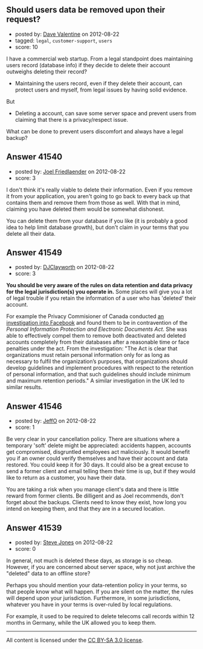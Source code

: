 ## Should users data be removed upon their request?

- posted by: [Dave Valentine](https://stackexchange.com/users/-1/19360-dave-valentine) on 2012-08-22
- tagged: `legal`, `customer-support`, `users`
- score: 10

I have a commercial web startup. From a legal standpoint does maintaining users record (database info) if they decide to delete their account outweighs  deleting their record?

- Maintaining the users record, even if they delete their account, can protect users and myself, from legal issues by having solid evidence.

But

- Deleting a account, can save some server space and prevent users from claiming that there is a privacy/respect issue.

What can be done to prevent users discomfort and always have a legal backup?
 




## Answer 41540

- posted by: [Joel Friedlaender](https://stackexchange.com/users/-1/5543-joel-friedlaender) on 2012-08-22
- score: 3

I don't think it's really viable to delete their information.  Even if you remove it from your application, you aren't going to go back to every back up that contains them and remove them from those as well.  With that in mind, claiming you have deleted them would be somewhat dishonest.

You can delete them from your database if you like (it is probably a good idea to help limit database growth), but don't claim in your terms that you delete all their data.


## Answer 41549

- posted by: [DJClayworth](https://stackexchange.com/users/-1/12762-djclayworth) on 2012-08-22
- score: 3

<p><strong>You should be very aware of the rules on data retention and data privacy for the legal jurisdiction(s) you operate in.</strong> Some places will give you a lot of legal trouble if you retain the information of a user who has 'deleted' their account. </p>

<p>For example the Privacy Commisioner of Canada conducted <a href="http://www.priv.gc.ca/cf-dc/2009/2009_008_0716_e.pdf" rel="nofollow">an investigation into Facebook</a> and found them to be in contravention of the <em>Personal
Information Protection and Electronic Documents Act</em>. She was able to effectively compel them to remove both deactivated and deleted accounts completely from their databases after a reasonable time or face penalties under the act. From the investigation: "The Act is clear that organizations must retain personal information only for as
long as necessary to fulfil the organization’s purposes, that organizations
should develop guidelines and implement procedures with respect to the
retention of personal information, and that such guidelines should include
minimum and maximum retention periods." A similar investigation in the UK led to similar results.</p>



## Answer 41546

- posted by: [JeffO](https://stackexchange.com/users/-1/1796-jeffo) on 2012-08-22
- score: 1

Be very clear in your cancellation policy. There are situations where a temporary 'soft' delete might be appreciated: accidents happen, accounts get compromised, disgruntled employees act maliciously. It would benefit you if an owner could verify themselves and have their account and data restored. You could keep it for 30 days. It could also be a great excuse to send a former client and email telling them their time is up, but if they would like to return as a customer, you have their data.

You are taking a risk when you manage client's data and there is little reward from former clients. Be dilligent and as Joel recommends, don't forget about the backups. Clients need to know they exist, how long you intend on keeping them, and that they are in a secured location.


## Answer 41539

- posted by: [Steve Jones](https://stackexchange.com/users/-1/12985-steve-jones) on 2012-08-22
- score: 0

In general, not much is deleted these days, as storage is so cheap. However, if you are concerned about server space, why not just archive the "deleted" data to an offline store?

Perhaps you should mention your data-retention policy in your terms, so that people know what will happen. If you are silent on the matter, the rules will depend upon your jurisdiction. Furthermore, in some jurisdictions, whatever you have in your terms is over-ruled by local regulations.

For example, it used to be required to delete telecoms call records within 12 months in Germany, while the UK allowed you to keep them.



---

All content is licensed under the [CC BY-SA 3.0 license](https://creativecommons.org/licenses/by-sa/3.0/).
